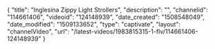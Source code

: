 {
    "title": "Inglesina Zippy Light Strollers",
    "description": "",
    "channelid": "114661406",
    "videoid": "124148939",
    "date_created": "1508548049",
    "date_modified": "1509133652",
    "type": "captivate",
    "layout": "channelVideo",
    "url": "\/latest-videos\/1983815315-1-flv\/114661406-124148939"
}